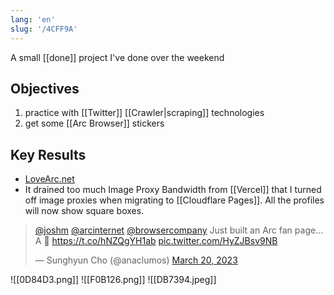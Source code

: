 ```yaml
---
lang: 'en'
slug: '/4CFF9A'
---
```


A small [[done]] project I've done over the weekend

## Objectives

1. practice with [[Twitter]] [[Crawler|scraping]] technologies
2. get some [[Arc Browser]] stickers

## Key Results

- [LoveArc.net](https://lovearc.net)
- It drained too much Image Proxy Bandwidth from [[Vercel]] that I turned off image proxies when migrating to [[Cloudflare Pages]]. All the profiles will now show square boxes.

<blockquote class="twitter-tweet">
<p lang="en" dir="ltr">
<a href="https://twitter.com/joshm?ref_src=twsrc%5Etfw">@joshm</a> <a href="https://twitter.com/arcinternet?ref_src=twsrc%5Etfw">@arcinternet</a> <a href="https://twitter.com/browsercompany?ref_src=twsrc%5Etfw">@browsercompany</a> Just built an Arc fan page... A 💌 <a href="https://t.co/hNZQgYH1ab">https://t.co/hNZQgYH1ab</a> <a href="https://t.co/HyZJBsv9NB">pic.twitter.com/HyZJBsv9NB</a>
</p>
&mdash; Sunghyun Cho (@anaclumos) <a href="https://twitter.com/anaclumos/status/1637865382089469952?ref_src=twsrc%5Etfw">March 20, 2023</a>
</blockquote>

![[0D84D3.png]]
![[F0B126.png]]
![[DB7394.jpeg]]
